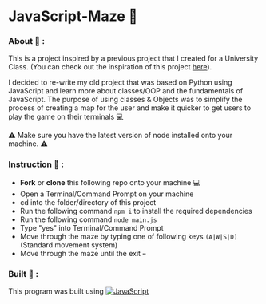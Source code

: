 # JavaScript-Maze :snake: 

### About :blue_book: :
This is a project inspired by a previous project that I created for a University Class. (You can check out the inspiration of this project [here](https://github.com/davidcastel/Python-Maze)).

I decided to re-write my old project that was based on Python using JavaScript and learn more about classes/OOP and the fundamentals of JavaScript. The purpose of using classes  & Objects was to simplify the process of creating a map for the user and make it quicker to get users to play the game on their terminals 💻 

:warning: Make sure you have the latest version of node installed onto your machine. :warning:

### Instruction :pencil: :
* **Fork** or  **clone** this following repo onto your machine :computer:
* Open a Terminal/Command Prompt on your machine
* cd into the folder/directory of this project
* Run the following command ```npm i``` to install the required dependencies
* Run the following command ```node main.js```
* Type "yes" into Terminal/Command Prompt
* Move through the maze by typing one of following keys ```(A|W|S|D)``` (Standard movement system)
* Move through the maze until the exit ```=```

### Built :wrench: : 
<p>
  This program was built using <a href="https://developer.mozilla.org/en-US/docs/Web/javascript"> <img src="https://img.shields.io/badge/JavaScript-_.svg?style=for-the-badge&logo=JavaScript&color=white" alt="JavaScript"> </a>
</p>
